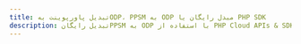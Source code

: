 ---title: تبدیل پاورپوینت بهODP، PPSM به ODP مبدل رایگان یا PHP SDKdescription: تبدیل رایگانPPSM به ODP با استفاده از PHP Cloud APIs & SDK. همچنین اسناد Microsoft PowerPoint را در Cloud ایجاد، ویرایش و رندر کنید.---